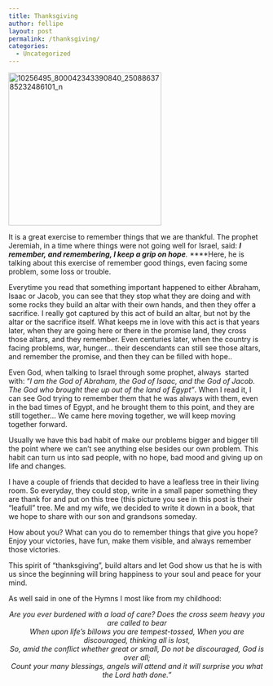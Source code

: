 ```yaml
---
title: Thanksgiving
author: fellipe
layout: post
permalink: /thanksgiving/
categories:
  - Uncategorized
---
```

[<img class="aligncenter" alt="10256495_800042343390840_2508863785232486101_n" src="http://fellipebrito.com/wp-content/uploads/2014/11/10256495_800042343390840_2508863785232486101_n-300x300.jpg" width="300" height="300" />][1]

It is a great exercise to remember things that we are thankful. The prophet Jeremiah, in a time where things were not going well for Israel, said: ***I remember, and remembering, I keep a grip on hope**.* ****Here, he is talking about this exercise of remember good things, even facing some problem, some loss or trouble.

Everytime you read that something important happened to either Abraham, Isaac or Jacob, you can see that they stop what they are doing and with some rocks they build an altar with their own hands, and then they offer a sacrifice. I really got captured by this act of build an altar, but not by the altar or the sacrifice itself. What keeps me in love with this act is that years later, when they are going here or there in the promise land, they cross those altars, and they remember. Even centuries later, when the country is facing problems, war, hunger&#8230; their descendants can still see those altars, and remember the promise, and then they can be filled with hope..

Even God, when talking to Israel through some prophet, always  started with: &#8220;*I am the God of Abraham, the God of Isaac, and the God of Jacob. The God who brought thee up out of the land of Egypt&#8221;*. When I read it, I can see God trying to remember them that he was always with them, even in the bad times of Egypt, and he brought them to this point, and they are still together&#8230; We came here moving together, we will keep moving together forward.

Usually we have this bad habit of make our problems bigger and bigger till the point where we can&#8217;t see anything else besides our own problem. This habit can turn us into sad people, with no hope, bad mood and giving up on life and changes.

I have a couple of friends that decided to have a leafless tree in their living room. So everyday, they could stop, write in a small paper something they are thank for and put on this tree (this picture you see in this post is their &#8220;leafull&#8221; tree. Me and my wife, we decided to write it down in a book, that we hope to share with our son and grandsons someday.

How about you? What can you do to remember things that give you hope? Enjoy your victories, have fun, make them visible, and always remember those victories.

This spirit of &#8220;thanksgiving&#8221;, build altars and let God show us that he is with us since the beginning will bring happiness to your soul and peace for your mind.

As well said in one of the Hymns I most like from my childhood:

<p style="text-align: center;">
  <em>Are you ever burdened with a load of care? Does the cross seem heavy you are called to bear<br /> </em><em>When upon life’s billows you are tempest-tossed, When you are discouraged, thinking all is lost,<br /> </em><em>So, amid the conflict whether great or small, Do not be discouraged, God is over all;<br /> </em><em>Count your many blessings, angels will attend and it will surprise you what the Lord hath done.&#8221;</em>
</p>

 [1]: http://fellipebrito.com/wp-content/uploads/2014/11/10256495_800042343390840_2508863785232486101_n.jpg